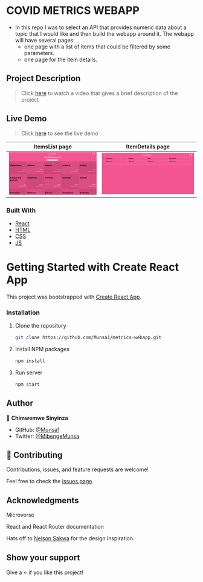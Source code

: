 # COVID METRICS WEBAPP
- In this repo I was to select an API that provides numeric data about a topic that I would like and then build the webapp around it. The webapp will have several pages:
  - one page with a list of items that could be filtered by some parameters.
  - one page for the item details.

## Project Description
> Click [here](https://loom.com/share/eb9f9d4ce19942628b7c2aa2a74105c2) to watch a video that gives a brief description of the project

## Live Demo
> Click [here](https://covid-metrics-webapp.netlify.app/) to see the live demo


ItemsList page                              |  ItemDetails page
:------------------------------------------:|:------------------------------------------:
![](./src/assets/img/covid-itemslist.png)   |  ![](./src/assets/img/covid-itemdetails.png) 

### Built With

- [React](https://es.reactjs.org/)
- [HTML](https://www.w3schools.com/html/)
- [CSS](https://www.w3schools.com/css/)
- [JS](https://www.javascript.com/)

# Getting Started with Create React App

This project was bootstrapped with [Create React App](https://github.com/facebook/create-react-app).

### Installation

1. Clone the repository
   ```sh
   git clone https://github.com/Munsa1/metrics-webapp.git
   ```
2. Install NPM packages
   ```sh
   npm install
   ```
3. Run server
   ```sh
   npm start
   ```
## Author

👤 **Chimwemwe Sinyinza**

- GitHub: [@Munsa1](https://github.com/Munsa1)
- Twitter: [@MibengeMunsa](https://twitter.com/MibengeMunsa)

## 🤝 Contributing

Contributions, issues, and feature requests are welcome!

Feel free to check the [issues page](../../issues/).

## Acknowledgments
Microverse

React and React Router documentation

Hats off to [Nelson Sakwa](https://www.behance.net/sakwadesignstudio) for the design inspiration.


## Show your support

Give a ⭐️ if you like this project!
